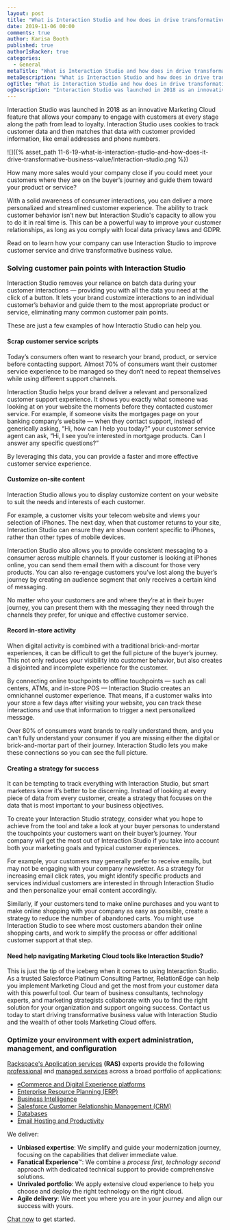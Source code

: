 ```yaml
---
layout: post
title: "What is Interaction Studio and how does in drive transformative business value?"
date: 2019-11-06 00:00
comments: true
author: Karisa Booth
published: true
authorIsRacker: true
categories:
  - General
metaTitle: "What is Interaction Studio and how does in drive transformative business value?"
metaDescription: "What is Interaction Studio and how does in drive transformative business value?"
ogTitle: "What is Interaction Studio and how does in drive transformative business value?"
ogDescription: "Interaction Studio was launched in 2018 as an innovative Marketing Cloud feature that allows your company to engage with customers at every stage along the path from lead to loyalty."
---
```


Interaction Studio was launched in 2018 as an innovative Marketing Cloud feature that allows your company to engage with customers at every stage along the path from lead to loyalty. Interaction Studio uses cookies to track customer data and then matches that data with customer provided information, like email addresses and phone numbers.  

<!-- more -->

![]({% asset_path 11-6-19-what-is-interaction-studio-and-how-does-it-drive-transformative-business-value/Interaction-studio.png %})

How many more sales would your company close if you could meet your customers where they are on the buyer’s journey and guide them toward your product or service?

With a solid awareness of consumer interactions, you can deliver a more personalized and streamlined customer experience. The ability to track customer behavior isn’t new but Interaction Studio's capacity to allow you to do it in real time is. This can be a powerful way to improve your customer relationships, as long as you comply with local data privacy laws and GDPR.

Read on to learn how your company can use Interaction Studio to improve customer service and drive transformative business value.

### Solving customer pain points with Interaction Studio

Interaction Studio removes your reliance on batch data during your customer interactions &mdash; providing you with all the data you need at the click of a button. It lets your brand customize interactions to an individual customer’s behavior and guide them to the most appropriate product or service, eliminating many common customer pain points. 

These are just a few examples of how Interactio Studio can help you.

#### Scrap customer service scripts

Today’s consumers often want to research your brand, product, or service before contacting support. Almost 70% of consumers want their customer service experience to be managed so they don’t need to repeat themselves while using different support channels.

Interaction Studio helps your brand deliver a relevant and personalized customer support experience. It shows you exactly what someone was looking at on your website the moments before they contacted customer service. For example, if someone visits the mortgages page on your banking company’s website &mdash; when they contact support, instead of generically asking, “Hi, how can I help you today?” your customer service agent can ask, “Hi, I see you’re interested in mortgage products. Can I answer any specific questions?”

By leveraging this data, you can provide a faster and more effective customer service experience. 

#### Customize on-site content

Interaction Studio allows you to display customize content on your website to suit the needs and interests of each customer.

For example, a customer visits your telecom website and views your selection of iPhones. The next day, when that customer returns to your site, Interaction Studio can ensure they are shown content specific to iPhones, rather than other types of mobile devices.

Interaction Studio also allows you to provide consistent messaging to a consumer across multiple channels. If your customer is looking at iPhones online, you can send them email them with a discount for those very products. You can also re-engage customers you’ve lost along the buyer’s journey by creating an audience segment that only receives a certain kind of messaging.

No matter who your customers are and where they’re at in their buyer journey, you can present them with the messaging they need through the channels they prefer, for unique and effective customer service.

#### Record in-store activity

When digital activity is combined with a traditional brick-and-mortar experiences, it can be difficult to get the full picture of the buyer’s journey. This not only reduces your visibility into customer behavior, but also creates a disjointed and incomplete experience for the customer.

By connecting online touchpoints to offline touchpoints &mdash; such as call centers, ATMs, and in-store POS &mdash; Interaction Studio creates an omnichannel customer experience. That means, if a customer walks into your store a few days after visiting your website, you can track these interactions and use that information to trigger a next personalized message.

Over 80% of consumers want brands to really understand them, and you can’t fully understand your consumer if you are missing either the digital or brick-and-mortar part of their journey. Interaction Studio lets you make these connections so you can see the full picture.

#### Creating a strategy for success

It can be tempting to track everything with Interaction Studio, but smart marketers know it’s better to be discerning. Instead of looking at every piece of data from every customer, create a strategy that focuses on the data that is most important to your business objectives.

To create your Interaction Studio strategy, consider what you hope to achieve from the tool and take a look at your buyer personas to understand the touchpoints your customers want on their buyer’s journey. Your company will get the most out of Interaction Studio if you take into account both your marketing goals and typical customer experiences.

For example, your customers may generally prefer to receive emails, but may not be engaging with your company newsletter. As a strategy for increasing email click rates, you might identify specific products and services individual customers are interested in through Interaction Studio and then personalize your email content accordingly.

Similarly, if your customers tend to make online purchases and you want to make online shopping with your company as easy as possible, create a strategy to reduce the number of abandoned carts. You might use Interaction Studio to see where most customers abandon their online shopping carts, and work to simplify the process or offer additional customer support at that step.

#### Need help navigating Marketing Cloud tools like Interaction Studio?

This is just the tip of the iceberg when it comes to using Interaction Studio. As a trusted Salesforce Platinum Consulting Partner, RelationEdge can help you implement Marketing Cloud and get the most from your customer data with this powerful tool. Our team of business consultants, technology experts, and marketing strategists collaborate with you to find the right solution for your organization and support ongoing success. Contact us today to start driving transformative business value with Interaction Studio and the wealth of other tools Marketing Cloud offers.


### Optimize your environment with expert administration, management, and configuration

[Rackspace's Application services](https://www.rackspace.com/application-management/managed-services)
**(RAS)** experts provide the following [professional](https://www.rackspace.com/application-management/professional-services)
and
[managed services](https://www.rackspace.com/application-management/managed-services) across
a broad portfolio of applications:

- [eCommerce and Digital Experience platforms](https://www.rackspace.com/ecommerce-digital-experience)
- [Enterprise Resource Planning (ERP)](https://www.rackspace.com/erp)
- [Business Intelligence](https://www.rackspace.com/business-intelligence)
- [Salesforce Customer Relationship Management (CRM)](https://www.rackspace.com/salesforce-managed-services)
- [Databases](https://www.rackspace.com/dba-services)
- [Email Hosting and Productivity](https://www.rackspace.com/email-hosting)

We deliver:

- **Unbiased expertise**: We simplify and guide your modernization journey,
focusing on the capabilities that deliver immediate value.
- **Fanatical Experience**&trade;: We combine a *process first, technology second*
approach with dedicated technical support to provide comprehensive solutions.
- **Unrivaled portfolio**: We apply extensive cloud experience to help you
choose and deploy the right technology on the right cloud.
- **Agile delivery**: We meet you where you are in your journey and align
our success with yours.

[Chat now](https://www.rackspace.com/#chat) to get started.
